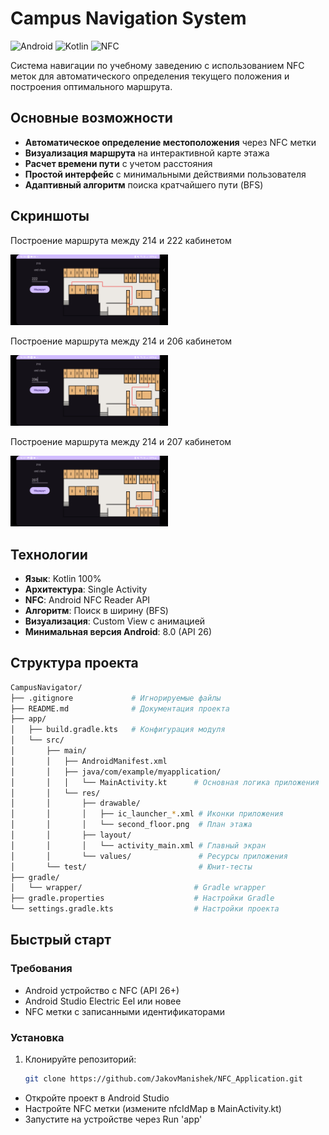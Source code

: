 # Campus Navigation System

![Android](https://img.shields.io/badge/Android-3DDC84?style=for-the-badge&logo=android&logoColor=white)
![Kotlin](https://img.shields.io/badge/Kotlin-7F52FF?style=for-the-badge&logo=kotlin&logoColor=white)
![NFC](https://img.shields.io/badge/NFC-002E5B?style=for-the-badge&logo=nfc&logoColor=white)

Система навигации по учебному заведению с использованием NFC меток для автоматического определения текущего положения и построения оптимального маршрута.

## Основные возможности

- **Автоматическое определение местоположения** через NFC метки
- **Визуализация маршрута** на интерактивной карте этажа
- **Расчет времени пути** с учетом расстояния
- **Простой интерфейс** с минимальными действиями пользователя
- **Адаптивный алгоритм** поиска кратчайшего пути (BFS)

## Скриншоты

Построение маршрута между 214 и 222 кабинетом

<img src="screenshots/Screenshot_1.jpg" width="50%"/>

Построение маршрута между 214 и 206 кабинетом

<img src="screenshots/Screenshot_2.jpg" width="50%"/>

Построение маршрута между 214 и 207 кабинетом

<img src="screenshots/Screenshot_3.jpg" width="50%"/>


## Технологии

- **Язык**: Kotlin 100%
- **Архитектура**: Single Activity
- **NFC**: Android NFC Reader API
- **Алгоритм**: Поиск в ширину (BFS)
- **Визуализация**: Custom View с анимацией
- **Минимальная версия Android**: 8.0 (API 26)

## Структура проекта

```bash
CampusNavigator/
├── .gitignore             # Игнорируемые файлы
├── README.md              # Документация проекта
├── app/
│   ├── build.gradle.kts   # Конфигурация модуля
│   └── src/
│       ├── main/
│       │   ├── AndroidManifest.xml
│       │   ├── java/com/example/myapplication/
│       │   │   └── MainActivity.kt      # Основная логика приложения
│       │   └── res/
│       │       ├── drawable/
│       │       │   ├── ic_launcher_*.xml # Иконки приложения
│       │       │   └── second_floor.png  # План этажа
│       │       ├── layout/
│       │       │   └── activity_main.xml # Главный экран
│       │       └── values/               # Ресурсы приложения
│       └── test/                         # Юнит-тесты
├── gradle/
│   └── wrapper/                         # Gradle wrapper
├── gradle.properties                    # Настройки Gradle
└── settings.gradle.kts                  # Настройки проекта
```

## Быстрый старт

### Требования
- Android устройство с NFC (API 26+)
- Android Studio Electric Eel или новее
- NFC метки с записанными идентификаторами

### Установка
1. Клонируйте репозиторий:
   ```bash
   git clone https://github.com/JakovManishek/NFC_Application.git

- Откройте проект в Android Studio
- Настройте NFC метки (измените nfcIdMap в MainActivity.kt)
- Запустите на устройстве через Run 'app'
